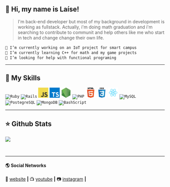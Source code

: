 ## 💜 Hi, my name is <strong>Laíse!</strong>

> I'm back-end developer but most of my background in development is working as fullstack. Actually, i'm doing math graduation and i'm searching to contribute to communit and help others like me who start in tech and change change their own life.

    🔭 I’m currently working on an IoT project for smart campus
    🌱 I’m currently learning C++ for math and my game projects
    🤔 I’m looking for help with functional programing

----

## 🚀 My Skills
<code><img height="32" src="https://miro.medium.com/max/470/1*uHOD632-DD5BLu-ptcFgvA.png" alt="Ruby"/></code>
<code><img height="32" src="https://cdn3.iconfinder.com/data/icons/popular-services-brands-vol-2/512/ruby-on-rails-512.png" alt="Rails"/></code>
<code><img height="32" src="https://raw.githubusercontent.com/github/explore/80688e429a7d4ef2fca1e82350fe8e3517d3494d/topics/javascript/javascript.png" alt="Javascript"/></code>
<code><img height="32" src="https://raw.githubusercontent.com/github/explore/80688e429a7d4ef2fca1e82350fe8e3517d3494d/topics/typescript/typescript.png" alt="Typescript"/></code>
<code><img height="32" src="https://raw.githubusercontent.com/github/explore/80688e429a7d4ef2fca1e82350fe8e3517d3494d/topics/nodejs/nodejs.png" alt="Nodejs"/></code>
<code><img height="32" src="https://upload.wikimedia.org/wikipedia/commons/thumb/3/31/Webysther_20160423_-_Elephpant.svg/1200px-Webysther_20160423_-_Elephpant.svg.png" alt="PHP"/></code>
<code><img height="32" src="https://raw.githubusercontent.com/github/explore/80688e429a7d4ef2fca1e82350fe8e3517d3494d/topics/html/html.png" alt="HTML5"/></code>
<code><img height="32" src="https://raw.githubusercontent.com/github/explore/80688e429a7d4ef2fca1e82350fe8e3517d3494d/topics/css/css.png" alt="CSS"/></code>
<code><img height="32" src="https://raw.githubusercontent.com/github/explore/80688e429a7d4ef2fca1e82350fe8e3517d3494d/topics/react/react.png" alt="React"/></code>
<code><img height="32" src="https://styles.redditmedia.com/t5_2qm6k/styles/communityIcon_dhjr6guc03x51.png?width=256&s=3e825b7205c7f497d4695028e358d26ee359f84b" alt="MySQL"/></code>
<code><img height="32" src="https://uxwing.com/wp-content/themes/uxwing/download/10-brands-and-social-media/postgresql.png" alt="PostegreSQL"/></code>
<code><img height="32" src="https://img.icons8.com/color/452/mongodb.png" alt="MongoDB"/></code>
<code><img height="32" src="https://image.flaticon.com/icons/png/512/919/919837.png" alt="BashScript"/></code>


---

## ⭐ **Github Stats**

<a href="https://github.com/Gurupreet">
  <img align="center" src="https://github-readme-stats.vercel.app/api/top-langs/?username=laisevn&layout=compact&theme=dracula&hide_langs_below=1" />
</a>

[website]: https://codedev.ga/
[youtube]: https://www.youtube.com/user/SEUYOUTUBE/
[instagram]: https://www.instagram.com/SEUINSTAGRAM/
<br>


---
#### 🌎 Social Networks

🏡 [website][website] **|** 
📺 [youtube][youtube] **|** 
📷 [instagram][instagram] **|** 


